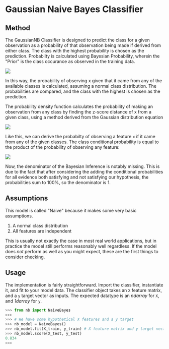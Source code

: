 # Gaussian Naive Bayes Classifier

## Method

The GaussianNB Classifier is designed to predict the class for a given observation as a probability of that observation being made if derived from either class. The class with the highest probability is chosen as the prediction. Probabilty is calculated using Bayesian Probability, wherein the "Prior" is the class occurance as observed in the training data.

<img src="https://latex.codecogs.com/gif.latex?P(A|B) = \frac{P(B|A) * P(A)}{P(B)}" />

In this way, the probability of observing x given that it came from any of the available classes is calculated, assuming a normal class distribution. The probabilities are compared, and the class with the highest is chosen as the prediction. 

The probability density function calculates the probability of making an observation from any class by finding the z-score distance of x from a given class, using a method derived from the Gaussian distribution equation

<img src="https://latex.codecogs.com/gif.latex?p(x) = \frac{1}{\sigma \sqrt{2 \pi}} e^{-\frac{1}{2}(\frac{x - \mu}{\sigma})^2}" />

Like this, we can derive the probabilty of observing a feature `x` if it came from any of the given classes. The class conditional probability is equal to the product of the probability of observing any feature: 

<img src="https://latex.codecogs.com/gif.latex?P(Y | X) = P(x_1 | Y) \times P(x_2 | Y) \times . . . \times P(x_n | Y) \times P(Y)" />

Now, the denominator of the Bayesian Inference is notably missing. This is due to the fact that after considering the adding the conditional probabilities for all evidence both satisfying and not satisfying our hypothesis, the probabilities sum to 100%, so the denominator is 1.

## Assumptions

This model is called "Naive" because it makes some very basic assumptions.
1. A normal class distribution
2. All features are independent

This is usually not exactly the case in most real world applications, but in practice the model still performs reasonably well regardless. If the model does _not_ perform as well as you might expect, these are the first things to consider checking.

## Usage

The implementation is fairly straightforward. Import the classifier, instantiate it, and fit to your model data. The classifier object takes an `X` feature matrix, and a `y` target vector as inputs. The expected datatype is an _ndarray_ for `X`, and _1darray_ for `y`.

```python
>>> from nb import NaiveBayes
>>> 
>>> # We have some hypothetical X features and a y target
>>> nb_model = NaiveBayes()
>>> nb_model.fit(X_train, y_train) # X feature matrix and y target vector
>>> nb_model.score(X_test, y_test)
0.834
>>>
```
